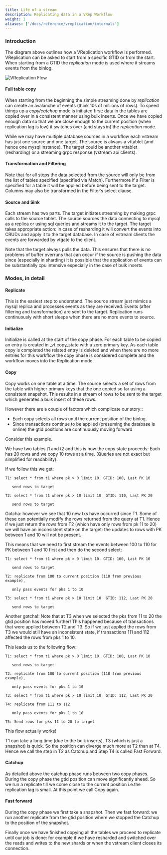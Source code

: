 ```yaml
---
title: Life of a stream
description: Replicating data in a VRep Workflow
weight: 1
aliases: ['/docs/reference/vreplication/internals']
---
```


### Introduction

The diagram above outlines how a VReplication workflow is performed. VReplication can be asked to start from a specific GTID or from the start. When starting from a GTID the _replication_ mode is used where it streams events from the binlog.

![VReplication Flow](../img/VReplicationFlow.png)


#### Full table copy

When starting from the beginning the simple streaming done by _replication_ can create an avalanche of events (think 10s of millions of rows). To speed things up a _copy/catchup_ mode is initiated first: data in the tables are copied over in a consistent manner using bulk inserts. Once we have copied enough data so that we are close enough to the current position (when replication lag is low) it switches over (and stays in) the _replication_ mode.

While we may have multiple database sources in a workflow each vstream has just one source and one target. The source is always a vttablet (and hence one mysql instance). The target could be another vttablet (resharding) or a streaming grpc response (vstream api clients).

#### Transformation and Filtering

Note that for all steps the data selected from the source will only be from the list of tables specified (specified via Match). Furthermore if a Filter is specified for a table it will be applied before being sent to the target. Columns may also be transformed in the Filter’s select clause.

#### Source and Sink

Each stream has two parts. The target initiates streaming by making grpc calls to the source tablet. The source sources the data connecting to mysql as a replica or using sql queries and streams it to the target. The target takes appropriate action: in case of resharding it will convert the events into CRUDs and apply it to the target database. In case of vstream clients the events are forwarded by vtgate to the client.

Note that the target always pulls the data. This ensures that there is no problems of buffer overruns that can occur if the source is pushing the data since (especially in sharding) it is possible that the application of events can be substantially cpu intensive especially in the case of bulk inserts.

### Modes, in detail


#### Replicate

This is the easiest step to understand. The source stream just mimics a mysql replica and processes events as they are received. Events (after filtering and transformation) are sent to the target. Replication runs continuously with short sleeps when there are no more events to source.

#### Initialize

Initialize is called at the start of the copy phase. For each table to be copied an entry is created in \_vt.copy_state with a zero primary key. As each table copy is completed the related entry is deleted and when there are no more entries for this workflow the copy phase is considered complete and the workflow moves into the Replication mode.

#### Copy

Copy works on one table at a time. The source selects a set of rows from the table with higher primary keys that the one copied so far using a consistent snapshot. This results in a stream of rows to be sent to the target which generates a bulk insert of these rows.

However there are a couple of factors which complicate our story::

*   Each copy selects all rows until the current position of the binlog.
*   Since transactions continue to be applied (presuming the database is online) the gtid positions are continuously moving forward

Consider this example.

We have two tables t1 and t2 and this is how the copy state proceeds: Each has 20 rows and we copy 10 rows at a time.
(Queries are not exact but simplified for readability).

If we follow this we get:

```
T1: select * from t1 where pk > 0 limit 10. GTID: 100, Last PK 10

   send rows to target

T2: select * from t1 where pk > 10 limit 10  GTID: 110, Last PK 20

   send rows to target
```

Gotcha: however we see that 10 new txs have occurred since T1. Some of these can potentially modify the rows returned from the query at T1. Hence if we just return the rows from T2 (which have only rows from pk 11 to 20) we will have an inconsistent state on the target: the updates to rows with PK between 1 and 10 will not be present.

This means that we need to first stream the events between 100 to 110 for PK between 1 and 10 first and then do the second select:

```
T1: select * from t1 where pk > 0 limit 10. GTID: 100, Last PK 10

   send rows to target

T2: replicate from 100 to current position (110 from previous example),

   only pass events for pks 1 to 10

T3: select * from t1 where pk > 10 limit 10  GTID: 112, Last PK 20

   send rows to target
```

Another gotcha!: Note that at T3 when we selected the pks from 11 to 20 the gtid position has moved further! This happened because of transactions that were applied between T2 and T3. So if we just applied the rows from T3 we would still have an inconsistent state, if transactions 111 and 112 affected the rows from pks 1 to 10.

This leads us to the following flow:

```
T1: select * from t1 where pk > 0 limit 10. GTID: 100, Last PK 10

   send rows to target

T2: replicate from 100 to current position (110 from previous example),

   only pass events for pks 1 to 10

T3: select * from t1 where pk > 10 limit 10  GTID: 112, Last PK 20

T4: replicate from 111 to 112  

   only pass events for pks 1 to 10

T5: Send rows for pks 11 to 20 to target
```

This flow actually works!

T1 can take a long time (due to the bulk inserts). T3 (which is just a snapshot) is quick. So the position can diverge much more at T2 than at T4. Hence we call the step in T2 as Catchup and Step T4 is called Fast Forward.

#### Catchup

As detailed above the catchup phase runs between two copy phases. During the copy phase the gtid position can move significantly ahead. So we run a replicate till we come close to the current position i.e.the replication lag is small. At this point we call Copy again.

#### Fast forward

During the copy phase we first take a snapshot. Then we fast forward: we run another replicate from the gtid position where we stopped the Catchup to the position of the snapshot.

Finally once we have finished copying all the tables we proceed to replicate until our job is done: for example if we have resharded and switched over the reads and writes to the new shards or when the vstream client closes its connection.
